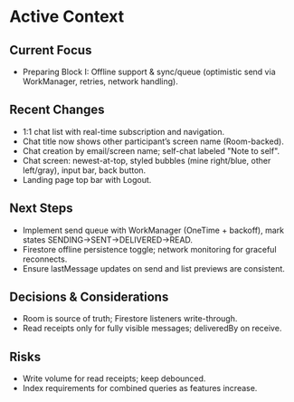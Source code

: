 # Active Context

## Current Focus
- Preparing Block I: Offline support & sync/queue (optimistic send via WorkManager, retries, network handling).

## Recent Changes
- 1:1 chat list with real-time subscription and navigation.
- Chat title now shows other participant’s screen name (Room-backed).
- Chat creation by email/screen name; self-chat labeled "Note to self".
- Chat screen: newest-at-top, styled bubbles (mine right/blue, other left/gray), input bar, back button.
- Landing page top bar with Logout.

## Next Steps
- Implement send queue with WorkManager (OneTime + backoff), mark states SENDING→SENT→DELIVERED→READ.
- Firestore offline persistence toggle; network monitoring for graceful reconnects.
- Ensure lastMessage updates on send and list previews are consistent.

## Decisions & Considerations
- Room is source of truth; Firestore listeners write-through.
- Read receipts only for fully visible messages; deliveredBy on receive.

## Risks
- Write volume for read receipts; keep debounced.
- Index requirements for combined queries as features increase.

